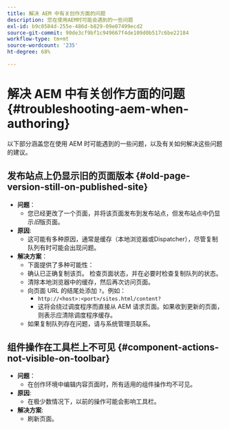 ```yaml
---
title: 解决 AEM 中有关创作方面的问题
description: 您在使用AEM时可能会遇到的一些问题
exl-id: b9c0584d-255e-486d-b829-09e07499ecd2
source-git-commit: 90de3cf9bf1c949667f4de109d0b517c6be22184
workflow-type: tm+mt
source-wordcount: '235'
ht-degree: 68%

---
```


# 解决 AEM 中有关创作方面的问题 {#troubleshooting-aem-when-authoring}

以下部分涵盖您在使用 AEM 时可能遇到的一些问题，以及有关如何解决这些问题的建议。

## 发布站点上仍显示旧的页面版本 {#old-page-version-still-on-published-site}

* **问题**：
   * 您已经更改了一个页面，并将该页面发布到发布站点，但发布站点中仍显示&#x200B;*旧*&#x200B;版页面。
* **原因**:
   * 这可能有多种原因，通常是缓存（本地浏览器或Dispatcher），尽管复制队列有时可能会出现问题。
* **解决方案**：
   * 下面提供了多种可能性：
   * 确认已正确复制该页。 检查页面状态，并在必要时检查复制队列的状态。
   * 清除本地浏览器中的缓存，然后再次访问页面。
   * 向页面 URL 的结尾处添加 `?`。例如：
      * `http://<host>:<port>/sites.html/content?`
      * 这将会绕过调度程序而直接从 AEM 请求页面。如果收到更新的页面，则表示应清除调度程序缓存。
   * 如果复制队列存在问题，请与系统管理员联系。

## 组件操作在工具栏上不可见 {#component-actions-not-visible-on-toolbar}

* **问题**：
   * 在创作环境中编辑内容页面时，所有适用的组件操作均不可见。
* **原因**:
   * 在极少数情况下，以前的操作可能会影响工具栏。
* **解决方案**:
   * 刷新页面。
